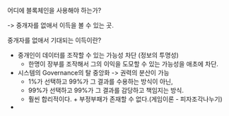 어디에 블록체인을 사용해야 하는가?

-> 중개자를 없애서 이득을 볼 수 있는 곳.

중개자를 없애서 기대되는 이득이란?

- 중개인이 데이터를 조작할 수 있는 가능성 차단 (정보의 투명성)
    - 한명이 장부를 조작해서 그의 이익을 도모할 수 있는 가능성을 애초에 차단.
- 시스템의 Governance의 탈 중앙화 -> 권력의 분산이 가능
    - 1%가 선택하고 99%가 그 결과를 수용하는 방식이 아닌,
    - 99%가 선택하고 99%가 그 결과를 감당하고 책임지는 방식.
    - 훨씬 합리적이다. + 부정부패가 존재할 수 없다.(게임이론 - 피자조각나누기)
- 